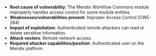- **Root cause of vulnerability**: The Mendix Workflow Commons module improperly handles access control for some module entities.
- **Weaknesses/vulnerabilities present**: Improper Access Control (CWE-284)
- **Impact of exploitation**: Authenticated remote attackers can read or delete sensitive information.
- **Attack vectors**: Remote network access.
- **Required attacker capabilities/position**: Authenticated user on the Mendix platform.